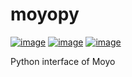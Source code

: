 # moyopy

[![image](https://img.shields.io/pypi/v/moyopy.svg)](https://pypi.python.org/pypi/moyopy)
[![image](https://img.shields.io/pypi/l/moyopy.svg)](https://pypi.python.org/pypi/moyopy)
[![image](https://img.shields.io/pypi/pyversions/moyopy.svg)](https://pypi.python.org/pypi/moyopy)

Python interface of Moyo
